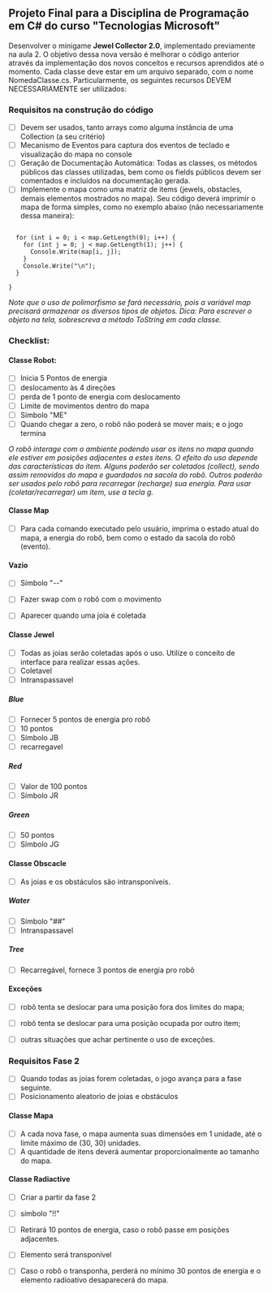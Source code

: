 ## Projeto Final para a Disciplina de Programação em C# do curso "Tecnologias Microsoft"
Desenvolver o minigame **Jewel Collector 2.0**, implementado previamente na aula 2. O objetivo dessa nova versão é melhorar o código anterior através da implementação dos novos conceitos e recursos aprendidos até o momento. Cada classe deve estar em um arquivo separado, com o nome NomedaClasse.cs. Particularmente, os seguintes recursos DEVEM NECESSARIAMENTE ser utilizados:

### Requisitos na construção do código
- [ ] Devem ser usados, tanto arrays como alguma instância de uma Collection (a seu critério)
- [ ] Mecanismo de Eventos para captura dos eventos de teclado e visualização do mapa no console
- [ ] Geração de Documentação Automática: Todas as classes, os métodos públicos das classes utilizadas, bem como os fields públicos devem ser comentados e incluídos na documentação gerada.
- [ ] Implemente o mapa como uma matriz de items (jewels, obstacles, demais elementos mostrados no mapa). Seu código deverá imprimir o mapa de forma simples, como no exemplo abaixo (não necessariamente dessa maneira):

```void PrintMap() {

  for (int i = 0; i < map.GetLength(0); i++) {
    for (int j = 0; j < map.GetLength(1); j++) {
      Console.Write(map[i, j]);
    }
    Console.Write("\n");
  }

}
```

*Note que o uso de polimorfismo se fará necessário, pois a variável map precisará armazenar os diversos tipos de objetos. Dica: Para escrever o objeto na tela, sobrescreva a método ToString em cada classe.*

### Checklist:

#### Classe Robot:
- [ ] Inicia 5 Pontos de energia
- [ ] deslocamento às 4 direções
- [ ] perda de 1 ponto de energia com deslocamento
- [ ] Limite de movimentos dentro do mapa
- [ ] Símbolo "ME"
- [ ] Quando chegar a zero, o robô não poderá se mover mais; e o jogo termina

*O robô interage com o ambiente podendo usar os itens no mapa quando ele estiver em posições adjacentes a estes itens. O efeito do uso depende das características do item. Alguns poderão ser coletados (collect), sendo assim removidos do mapa e guardados na sacola do robô. Outros poderão ser usados pelo robô para recarregar (recharge) sua energia. Para usar (coletar/recarregar) um item, use a tecla g.*

#### Classe Map
- [ ] Para cada comando executado pelo usuário, imprima o estado atual do mapa, a energia do robô, bem como o estado da sacola do robô (evento).

#### Vazio
- [ ] Símbolo "--"
- [ ] Fazer swap com o robô com o movimento
- [ ] Aparecer quando uma joia é coletada


#### Classe Jewel
- [ ] Todas as joias serão coletadas após o uso. Utilize o conceito de interface para realizar essas ações.
- [ ] Coletavel
- [ ] Intranspassavel

##### Blue
- [ ] Fornecer 5 pontos de energia pro robô
- [ ] 10 pontos
- [ ] Símbolo JB
- [ ] recarregavel

##### Red
- [ ] Valor de 100 pontos
- [ ] Símbolo JR

##### Green
- [ ] 50 pontos
- [ ] Símbolo JG

#### Classe Obscacle
- [ ] As joias e os obstáculos são intransponíveis. 

##### Water
- [ ] Símbolo "##"
- [ ] Intranspassavel

##### Tree
- [ ] Recarregável, fornece 3 pontos de energia pro robô


#### Exceções
- [ ] robô tenta se deslocar para uma posição fora dos limites do mapa;
- [ ] robô tenta se deslocar para uma posição ocupada por outro item;
- [ ] outras situações que achar pertinente o uso de exceções.


### Requisitos Fase 2
- [ ] Quando todas as joias forem coletadas, o jogo avança para a fase seguinte.
- [ ] Posicionamento aleatorio de joias e obstáculos  

#### Classe Mapa
- [ ] A cada nova fase, o mapa aumenta suas dimensões em 1 unidade, até o limite máximo de (30, 30) unidades. 
- [ ] A quantidade de itens deverá aumentar proporcionalmente ao tamanho do mapa.

#### Classe Radiactive
- [ ] Criar a partir da fase 2
- [ ] símbolo "!!"
- [ ] Retirará 10 pontos de energia, caso o robô passe em posições adjacentes.
- [ ] Elemento será transponível 
- [ ] Caso o robô o transponha, perderá no mínimo 30 pontos de energia e o elemento radioativo desaparecerá do mapa.












